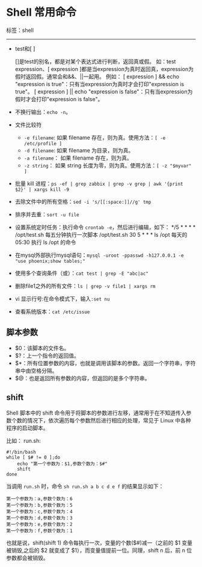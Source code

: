 # Shell 常用命令

标签：shell

---

- test和[ ]

	[]是test的别名，都是对某个表达式进行判断，返回真或假。
	如：test expression、[ expression ]都是当expression为真时返回真，expression为假时返回假。通常会和&&、||一起用。
	例如：
		[ expression ] && echo "expression is true"：只有当expression为真时才会打印"expression is true"。
		[ expression ] || echo "expression is false"：只有当expression为假时才会打印"expression is false"。

- 不换行输出：`echo -n`。

- 文件比较符

	- `-e filename`: 如果 filename 存在，则为真。使用方法：`[ -e /etc/profile ]` 
	- `-d filename`: 如果 filename 为目录，则为真。
	- `-a filename`： 如果 filename 存在，则为真。
	- `-z string`： 如果 string 长度为零，则为真。使用方法：`[ -z "$myvar" ]`

- 批量 kill 进程：`ps -ef | grep zabbix | grep -v grep | awk '{print $2}' | xargs kill -9`

- 去除文件中的所有空格：`sed -i 's/[[:space:]]//g' tmp`

- 排序并去重：`sort -u file`

- 设置系统定时任务：执行命令 `crontab -e`，然后进行编辑，如下：
		*/5 * * * * /opt/test.sh		每五分钟执行一次脚本 /opt/test.sh
		30 5 * * * ls /opt				每天的 05:30 执行 ls /opt 的命令

- 在mysql外部执行mysql语句：`mysql -uroot -ppasswd -h127.0.0.1 -e "use phoenix;show tables;"`

- 使用多个查询条件（或）：`cat test | grep -E "abc|ac"`

- 删除file1之外的所有文件：`ls | grep -v file1 | xargs rm`
- vi 显示行号:在命令模式下，输入`:set nu`

- 查看系统版本：`cat /etc/issue`

## 脚本参数

- $0：该脚本的文件名。
- $?：上一个指令的返回值。
- $*：所有位置参数的内容，也就是调用该脚本的参数。返回一个字符串，字符串中由空格分隔。
- $@：也是返回所有参数的内容，但返回的是多个字符串。

## shift

Shell 脚本中的 shift 命令用于将脚本的参数进行左移，通常用于在不知道传入参数个数的情况下，依次遍历每个参数然后进行相应的处理，常见于 Linux 中各种程序的启动脚本。

比如：
run.sh:
```shell
#!/bin/bash  
while [ $# != 0 ];do  
	echo "第一个参数为：$1,参数个数为：$#"  
	shift  
done 
```

当调用 `run.sh` 时，命令 `sh run.sh a b c d e f` 的结果显示如下：
```shell
第一个参数为：a,参数个数为：6
第一个参数为：b,参数个数为：5
第一个参数为：c,参数个数为：4
第一个参数为：d,参数个数为：3
第一个参数为：e,参数个数为：2
第一个参数为：f,参数个数为：1
```

也就是说，shift(shift 1) 命令每执行一次，变量的个数($#)减一（之前的 $1 变量被销毁,之后的 $2 就变成了 $1），而变量值提前一位。同理，shift n 后，前 n 位参数都会被销毁。